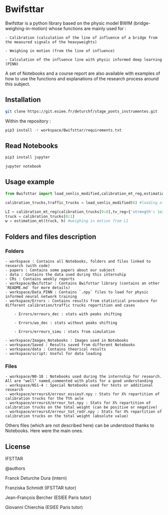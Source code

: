 # Bwifsttar

Bwifsttar is a python library based on the physic model BWIM (bridge-weighing-in-motion) whose functions are mainly used for :

    - Calibration (calculation of the line of influence of a bridge from the measured signals of the heavyweights)
    
    - Weighing in motion (from the line of influence)
    
    - Calculation of the influence line with physic informed deep learning (PINN)

A set of Notebooks and a course report are also available with examples of how to use the functions and explanations of the research process around this subject.


## Installation

```bash
git clone https://git.esiee.fr/deturchf/stage_ponts_instrumentes.git
```
Within the repository : 

```bash
pip3 install -r workspace/Bwifsttar/requirements.txt
```

## Read Notebooks

```bash
pip3 install jupyter
```

```bash
jupyter notebook
```

## Usage example

```python
from Bwifsttar import load_senlis_modified,calibration_mt_reg,estimation_mt

calibration_trucks,traffic_trucks = load_senlis_modified(6) #loading of Senlis bridge data according to sensor 6

LI = calibration_mt_reg(calibration_trucks[0:8],tv_reg={'strength': 1e2, 'cutoff': 0.95}) #Calculation of the influence line with total variation regularization and with the first eight trucks
truck = calibration_trucks[0:1]
w = estimation_mt(truck, h) #weighing in motion from LI
```

## Folders and files description

### Folders 
    
    - workspace : Contains all Notebooks, folders and files linked to research (with code)
    - papers : Contains some papers about our subject
    - data : Contains the data used during this internship 
    - CRs : Contains weekly reports 
    - workspace/Bwifsttar : Contains Bwifsttar library (contains an other `README.md` for more details)
    - workspace/Data_PINN : Contains `.npy` files to load for physic informed neural network training
    - workspace/Errors : Contains results from statistical procedure for different calibration/traffic trucks repartition and cases
    
        - Errors/erreurs_dec : stats with peaks shifting
        
        - Errors/wo_dec : stats without peaks shifting
        
        - Errors/erreurs_simu : stats from simulation
        
    - workspace/Images_Notebooks : Images used in Notebooks
    - workspace/Saved : Results saved from different Notebooks
    - workspace/data : Contains theorical results 
    - workspace/script: Useful for data loading 
    
    
### Files
    
    - workspace/N0-18 : Notebooks used during the internship for research. All are "well" named,commented with plots for a good understanding
    - workspace/NS1-4 : Special Notebooks used for tests or additional research
    - workspace/erreursX/erreur_essieuY.npy : Stats for X% repartition of calibration trucks for the Yth axle
    - workspace/erreursX/erreur_tot.npy : Stats for X% repartition of calibration trucks on the total weight (can be positive or negative)
    - workspace/erreursX/erreur_tot_redr.npy : Stats for X% repartition of calibration trucks on the total weight (absolute value)

Others files (which are not described here) can be understood thanks to Notebooks. Here were the main ones.

## License

IFSTTAR

@authors

Franck Deturche Dura (intern)

Franziska Schmidt (IFSTTAR tutor)

Jean-François Bercher (ESIEE Paris tutor)

Giovanni Chierchia (ESIEE Paris tutor)

